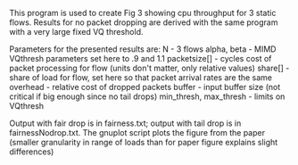 This program is used to create Fig 3 showing cpu throughput for 3 static flows. Results for no packet dropping are derived with the same program with a very large fixed VQ threshold.

Parameters for the presented results are:
N - 3 flows
alpha, beta - MIMD VQthresh parameters set here to .9 and 1.1
packetsize[] - cycles cost of packet processing for flow (units don't matter, only relative values)
share[] - share of load for flow, set here so that packet arrival rates are the same
overhead - relative cost of dropped packets
buffer - input buffer size (not critical if big enough since no tail drops)
min_thresh, max_thresh - limits on VQthresh

Output with fair drop is in fairness.txt; output with tail drop is in fairnessNodrop.txt. The gnuplot script plots the figure from the paper (smaller granularity in range of loads than for paper figure explains slight differences)
